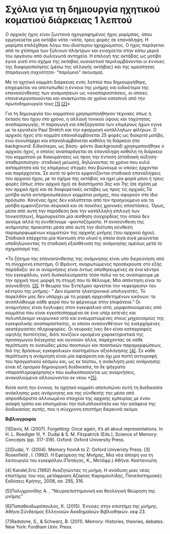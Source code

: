 # Σχόλια για τη δημιουργία ηχητικού κοματιού διάρκειας 1 λεπτού

Ο αρχικός ήχος είναι ζωντανά ηχογραφημένος ήχος μαρίμπας,  όπου ερμηνεύεται μία οκτάβα νότα –νότα, τρεις φορές σε επανάληψη.
Η μαρίμπα επιλέχθηκε λόγω του ιδιαίτερου ηχοχρώματος. Ο ήχος παράγεται από το χτύπημα των ξύλινων πλήκτρων και ενισχύεται στην κάτω μεριά του οργάνου από σωληνωτά αντηχεία. Η επιλογή της οκτάβας ως μοτίβο έγινε γιατί στο σχήμα της οκτάβας ουσιαστικά περιλαμβάνονται οι έννοιες της διαφοροποίησης (μέσω της αλλαγής οκτάβας) και της ομοιότητας  (παράγωγη συχνότητα-  "παρόμοιο" άκουσμα).
    
Με το ηχητικό κομμάτι διάρκειας ενός λεπτού που δημιουργήθηκε, επιχειρείται να αποτυπωθεί η έννοια της μνήμης και ειδικότερα της επανασύνθεσης των αναμνήσεων ως «αναπαραστάσεις, οι οποίες επανενεργοποιούνται και  ανακτώνται σε χρόνο κατοπινό από την πρωτοδημιουργία τους [[1]](#link1) [[2]](#link2)»

Για τη δημιουργία του κομματιού χρησιμοποιήθηκαν τεχνικές όπως η έκταση του ήχου στο χρόνο, η αλλαγή τονικού ύψους και ταχύτητας αναπαραγωγής. Η παραγωγή και επεξεργασία των επιμέρους ήχων εγινε με το εργαλείο Paul Stretch και την εφαρμογή κατάλληλων φίλτρων. Ο αρχικός ήχος στο κομμάτι επαναλαμβάνεται 25 φορές ως διακριτό μοτίβο, ενώ συνυπάρχει και επαναλαμβάνεται καθόλη τη διάρκεια στο background.
Ειδικότερα, ως βάση- φόντο (background) χρησιμοποιήθηκε ο αρχικός ήχος, ο οποίος αναπαράγεται σε επανάληψη καθόλη τη διάρκεια του κομματιού με διακυμάνσεις ως προς την ένταση (σταδιακή αύξηση- σταθεροποίηση- σταδιακή μείωση), δηλώνοντας το χρόνο που κυλά ασταμάτητα και τις επιμέρους στιγμές που βιώνουμε οι οποίες έρχονται και παρέρχονται. Σε αυτό το φόντο εμφανίζονται σταδιακά επαναλήψεις του αρχικού ήχου, με το σχήμα της οκτάβας  να ηχεί μία φορά μόνο ή τρεις φορές (όπως στον αρχικό ήχο) σε διαστήματα 3ης και 7ης (σε σχέση με τον αρχικό ήχο) και σε διαφορετικές οκτάβες ως προς τις αρχικές.Τα μοτίβα αυτά αντιπροσωπεύουν κομμάτια μνήμης, που αφορούν στο ίδιο πρόσωπο. Κανένας ήχος δεν καλύπτεται από τον προηγούμενο και τα μοτίβα εμφανίζονται σειριακά και σε ποικίλες χρονικές αποστάσεις. Όμως, μέσα από αυτή την παράθεση (και την κατάλληλη επιλογή των τονικοτήτων), δημιουργείται μία αίσθηση συγχορδίας την οποία δεν ακούμε αλλά τη συνθέτουμε –φανταζόμαστε. Η ανασύνθεση της ανάμνησης προκύπτει μέσα από αυτή την ιδιότυπη σύνθεση παραμορφωμένων κομματιών της αρχικής μνήμης (του αρχικού ήχου). Σταδιακά επέρχεται μία πύκνωση στο υλικό η οποία σιγά σιγά μειώνεται υποδηλώνοντας τη σταδιακή εξασθένιση της ανάμνησης αμέσως μετά το σχηματισμό της.

*Το ζήτημα της επανασύνθεσης της ανάμνησης είναι υπο διερεύνηση από τη σύγχρονη επιστήμη. Ο Φρόυντ, αναρωτώμενος προσέκρουσε στο εξής παράδοξο: αν οι αναμνήσεις είναι όντως αποθηκευμένες σε ένα κέντρο του εγκεφάλου, γιατί δυσκολευόμαστε τόσο πολύ να τις ανασύρουμε με την αρχική τους μορφή τη στιγμή που το θέλουμε; Μία απάντηση είναι το ασυνείδητο. [[3]](#link3). Η θεωρία του Έντελμαν αρνείται την «εφεύρεση» του κέντρου της μνήμης- " Δεν είμαστε ηλεκτρονικοί υπολογιστές. Το παρελθόν μας δεν υπάρχει με τη μορφή αρχειοθετημένων εικόνων: το αναπλάθουμε κάθε φορά που το φέρνουμε στην επιφάνεια."
Οι αναμνήσεις είναι έγγλυφες στον εγκεφαλικό ιστό, μορφοποιούμενες από κομμάτια που είναι εγκατεσπαρμένα σε ένα υπέρ εκτενές και πολυπλόκαμο νευρωνικό ιστό και ενσωματώμενες στους μηχανισμούς της εγκεφαλικής αναπαράστασης, οι οποίοι ανασυνθέτουν τις εισερχόμενες ακατέργαστες πληροφορίες. Οι νευρικές ίνες δεν είναι καταγραφείς υψηλής πιστότητας, διότι τονίζουν ορισμένα χαρακτηριστικά της προσαγωγού διέγερσης και αγνοούν άλλα, παρέχοντας σε κάθε περίπτωση το ουσιώδες μέσω ποιοτικών και ποσοτικών παραμορφώσεων, διά της δράσεως εγκεφαλικών συστημάτων αξιολόγησης [[4]](#link4).
Σε κάθε περίπτωση η ανάμνηση είναι μία αφαίρεση και όχι μια πιστή αντιγραφή του πραγματικού κόσμου και, ως εκ τούτου, η ανάκληση μιας ανάμνησης είναι εξ ορισμού δημιουργική διαδικασία, τα δε ψήγματα «παραπληροφόρησης» που κωδικοποιούνται ως αναμνήσεις, ανακαλούμενα αλλοιώνονται εκ νέου *[[5]](#link5).

Κατά αυτή την έννοια, το ηχητικό κομμάτι αποτυπώνει αυτή τη διαδικασία ανάκλησης μιας ανάμνησης και της σύνθεσής της μέσα από απροσδιόριστα αλλοιωμένα στοιχεία της αρχικής εμπειρίας με έναν ασαφή τρόπο και επισημαίνει την πολυπλοκότητα και την ασάφεια της διαδικασίας αυτής, που η σύγχρονη επιστήμη διερευνά ακόμα.



**Βιβλιογραφία**


<a name="link1">[1]</a>Davis, M. (2007). Forgetting: Once again, it’s all about representations. In H. L. Roediger III, Y. Dudai & S. M. Fitzpatrick (Eds.), Science of Memory: Concepts (pp. 317-319). Oxford: Oxford University Press.

<a name="link2">[2]</a>Dudai, Y. (2004). Memory fromA to Z: Oxford Univeristy Press.
<a name="link3">[3]</a> Rosenfield , I. (1992). Η Εφεύρεση της Μνήμης, Μια νέα άποψη για τη λειτουργία του εγκεφάλου.(Ποτάγας, Κ.,   Μετάφρ.) Αθήνα: Καστανιώτη

<a name="link4">[4]</a>  Kandel,Eric.(1992) Αναζητώντας τη μνήμη. Η ανάδυση μιας νέας επιστήμης του νου, μετάφραση Αζαρίας Καραμανλίδης, Πανεπιστημιακές Εκδόσεις Κρήτης, 2008, σσ. 295, 316.

<a name="link5">[5]</a>Πολυχρονίδης A. , "Νευροεπιστημονική και θεολογική θεώρηση της μνήμης"

<a name="link6">[6]</a>Παπαθεοδωρόπουλος, Κ. (2015). Έννοιες στην επιστήμη της μνήμης. Αθήνα:Σύνδεσμος Ελληνικών Ακαδημαϊκών Βιβλιοθηκών. κεφ 23. 

<a name="link7">[7]</a>Radstone, S., & Schwarz, B. (2011). Memory: Histories, theories, debates. New York: Fordham Univ. Press. 







